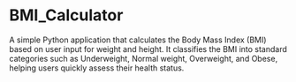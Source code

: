 # BMI_Calculator
A simple Python application that calculates the Body Mass Index (BMI) based on user input for weight and height. It classifies the BMI into standard categories such as Underweight, Normal weight, Overweight, and Obese, helping users quickly assess their health status.
